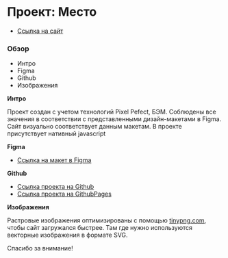 # Проект: Место

* [Ссылка на сайт](https://artem02031980.github.io/russian-travel/)

### Обзор

* Интро
* Figma
* Github
* Изображения

**Интро**

Проект создан с учетом технологий Pixel Pefect, БЭМ. Соблюдены все значения в соответствии с представленными дизайн-макетами в Figma. Сайт визуально соответствует данным макетам. В проекте присутствует нативный javascript

**Figma**

* [Ссылка на макет в Figma](https://www.figma.com/file/2cn9N9jSkmxD84oJik7xL7/JavaScript.-Sprint-4?node-id=0%3A1)

**Github**

* [Ссылка проекта на Github](https://github.com/Artem02031980/mesto/)
* [Ссылка проекта на GithubPages](https://artem02031980.github.io/mesto/)

**Изображения**

Растровые изображения оптимизированы с помощью [tinypng.com](https://tinypng.com/), чтобы сайт загружался быстрее. Там где нужно используются векторные изображения в формате SVG.

Спасибо за внимание!


